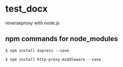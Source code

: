 # test_docx
reverseproxy with node.js

## npm commands for node_modules

```
$ npm install express --save 
```
```
$ npm install http-proxy-middleware --save 
```
